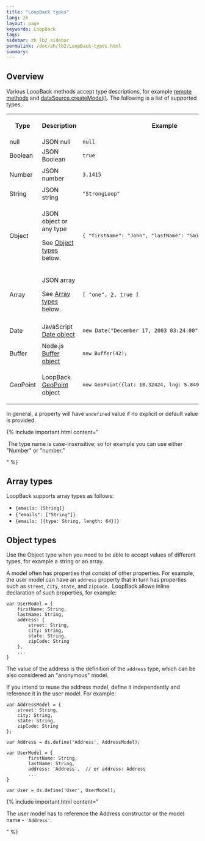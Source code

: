 ```yaml
---
title: "LoopBack types"
lang: zh
layout: page
keywords: LoopBack
tags:
sidebar: zh_lb2_sidebar
permalink: /doc/zh/lb2/LoopBack-types.html
summary:
---
```


## Overview

Various LoopBack methods accept type descriptions, for example [remote methods](/doc/{{page.lang}}/lb2/6095040.html) and [dataSource.createModel()](http://apidocs.strongloop.com/loopback-datasource-juggler#datasourcecreatemodel). The following is a list of supported types.

<table>
  <tbody>
    <tr>
      <th>Type</th>
      <th>Description</th>
      <th>
        <p>Example</p>
      </th>
    </tr>
    <tr>
      <td>null</td>
      <td>JSON null</td>
      <td><code>null</code></td>
    </tr>
    <tr>
      <td>Boolean</td>
      <td>JSON Boolean</td>
      <td><code>true</code></td>
    </tr>
    <tr>
      <td>Number</td>
      <td>JSON number</td>
      <td>
        <p><code>3.1415</code></p>
      </td>
    </tr>
    <tr>
      <td>String</td>
      <td>JSON string</td>
      <td><code>"StrongLoop"</code></td>
    </tr>
    <tr>
      <td>Object</td>
      <td>
        <p>JSON object or any type</p>
        <p>See <a href="/doc/{{page.lang}}/lb2/LoopBack-types.html">Object types</a> below.</p>
      </td>
      <td><pre class="de1">{ "firstName": "John", "lastName": "Smith", "age": 25 }</pre></td>
    </tr>
    <tr>
      <td>Array</td>
      <td>
        <p>JSON array</p>
        <p>See <a href="/doc/{{page.lang}}/lb2/LoopBack-types.html">Array types</a> below.</p>
      </td>
      <td><code>[ "one", 2, true ]</code></td>
    </tr>
    <tr>
      <td>Date</td>
      <td>JavaScript <a href="https://developer.mozilla.org/en-US/docs/Web/JavaScript/Reference/Global_Objects/Date" class="external-link" rel="nofollow">Date object</a></td>
      <td>
        <p><code>new Date("December 17, 2003 03:24:00");</code></p>
      </td>
    </tr>
    <tr>
      <td>Buffer</td>
      <td>Node.js <a href="http://nodejs.org/api/buffer.html" class="external-link" rel="nofollow">Buffer object</a></td>
      <td><pre>new Buffer(42);</pre></td>
    </tr>
    <tr>
      <td>GeoPoint</td>
      <td>
        <p>LoopBack <a href="https://docs.strongloop.com/display/zh/GeoPoint+class">GeoPoint</a> object</p>
      </td>
      <td><pre>new GeoPoint({lat: 10.32424, lng: 5.84978});</pre></td>
    </tr>
  </tbody>
</table>

In general, a property will have ``undefined`` value if no explicit or default value is provided.

{% include important.html content="

 The type name is case-insensitive; so for example you can use either \"Number\" or \"number.\"

" %}

## Array types

LoopBack supports array types as follows:

*   `{emails: [String]}`
*   `{"emails": ["String"]}`
*   `{emails: [{type: String, length: 64}]}`

## Object types

Use the Object type when you need to be able to accept values of different types, for example a string or an array.

A model often has properties that consist of other properties. For example, the user model can have an `address` property that in turn has properties such as `street`, `city`, `state`, and `zipCode`.  LoopBack allows inline declaration of such properties, for example:

```
var UserModel = {
    firstName: String,
    lastName: String,
    address: {
        street: String,
        city: String,
        state: String,
        zipCode: String
    },
    ...
}
```

The value of the address is the definition of the `address` type, which can be also considered an "anonymous" model.

If you intend to reuse the address model, define it independently and reference it in the user model. For example:

```
var AddressModel = {
    street: String,
    city: String,
    state: String,
    zipCode: String
};

var Address = ds.define('Address', AddressModel);

var UserModel = {
        firstName: String,
        lastName: String,
        address: 'Address',  // or address: Address
        ...
}

var User = ds.define('User', UserModel);
```

{% include important.html content="

The user model has to reference the Address constructor or the model name - `'Address'`.

" %}
